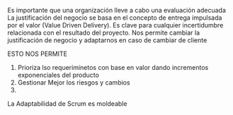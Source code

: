 Es importante que una organización lleve a cabo una evaluación adecuada
La justificación del negocio se basa en el concepto de entrega impulsada por el valor (Value Driven Delivery).
Es clave para cualquier incertidumbre relacionada con el resultado del proyecto.
Nos permite cambiar la justificación de negocio y adaptarnos en caso de cambiar de cliente


ESTO NOS PERMITE 
1. Prioriza lso requeriminetos con base en valor dando incrementos exponenciales del producto
2. Gestionar Mejor los riesgos y cambios
3. 

La Adaptabilidad de Scrum es moldeable
